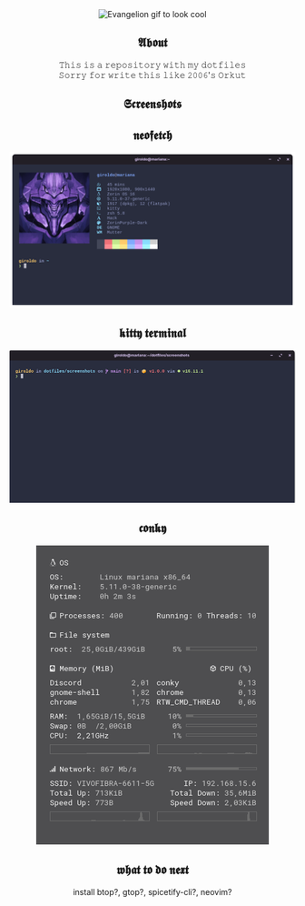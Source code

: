 <section align="center">
<img src="https://media.giphy.com/media/f3IcBYfjyZto1cf6M2/giphy.gif" width="40%" alt="Evangelion gif to look cool"/>
<h1>𝕬𝖇𝖔𝖚𝖙</h1>

𝚃𝚑𝚒𝚜 𝚒𝚜 𝚊 𝚛𝚎𝚙𝚘𝚜𝚒𝚝𝚘𝚛𝚢 𝚠𝚒𝚝𝚑 𝚖𝚢 𝚍𝚘𝚝𝚏𝚒𝚕𝚎𝚜<br/>
𝚂𝚘𝚛𝚛𝚢 𝚏𝚘𝚛 𝚠𝚛𝚒𝚝𝚎 𝚝𝚑𝚒𝚜 𝚕𝚒𝚔𝚎 𝟸𝟶𝟶𝟼'𝚜 𝙾𝚛𝚔𝚞𝚝

<h1>𝕾𝖈𝖗𝖊𝖊𝖓𝖘𝖍𝖔𝖙𝖘</h1>

<h2>𝖓𝖊𝖔𝖋𝖊𝖙𝖈𝖍</h2>

![neofetch](https://github.com/girordo/dotfiles/blob/main/screenshots/neofetch.png?raw=true)

<h2>𝖐𝖎𝖙𝖙𝖞 𝖙𝖊𝖗𝖒𝖎𝖓𝖆𝖑</h2>

![kitty](https://github.com/girordo/dotfiles/blob/main/screenshots/kitty.png?raw=true)

<h2>𝖈𝖔𝖓𝖐𝖞</h2>

![conky](https://github.com/girordo/dotfiles/blob/main/screenshots/conky.png?raw=true)

<h2>𝖜𝖍𝖆𝖙 𝖙𝖔 𝖉𝖔 𝖓𝖊𝖝𝖙</h2>

install btop?, gtop?, spicetify-cli?, neovim?

</section>
